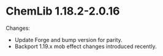 # ChemLib 1.18.2-2.0.16

Changes:
- Update Forge and bump version for parity.
- Backport 1.19.x mob effect changes introduced recently.